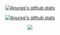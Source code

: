 <div align="center">
  
<a href="https://github.com/anuraghazra/github-readme-stats"><img align="center" src="https://github-readme-stats.vercel.app/api?username=minxry&show_icons=true&include_all_commits=true&theme=buefy&hide_border=true" alt="Anurag's github stats" /></a>
  
<a href="https://github.com/anuraghazra/github-readme-stats"><img align="center" src="https://github-readme-stats.vercel.app/api?username=HornCopper&show_icons=true&include_all_commits=true&theme=buefy&hide_border=true" alt="Anurag's github stats" /></a>

<a href="https://github.com/anuraghazra/github-readme-stats"><img align="center" src="https://github-readme-stats.vercel.app/api/top-langs/?username=HornCopper&layout=compact&theme=buefy&hide_border=true" /></a>

</div>
